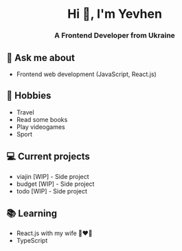 <h1 align="center">Hi 👋, I'm Yevhen</h1>
<h3 align="center">A Frontend Developer from Ukraine</h3>

## 💬 Ask me about
- Frontend web development (JavaScript, React.js)

## 📅 Hobbies
- Travel
- Read some books
- Play videogames
- Sport

## 💻 Current projects
- viajin [WIP] - Side project
- budget [WIP] - Side project
- todo [WIP] - Side project

## 📚 Learning
- React.js with my wife 👩‍❤️‍👨
- TypeScript

